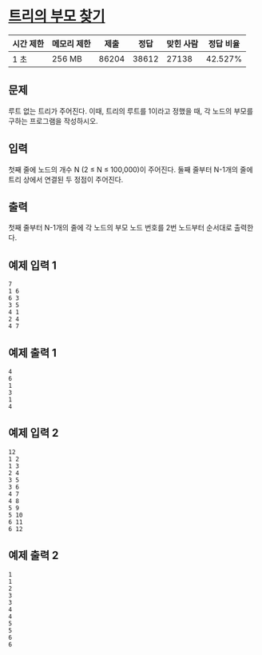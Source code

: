 

# [트리의 부모 찾기](https://www.acmicpc.net/problem/11725)

| 시간 제한 | 메모리 제한 | 제출 | 정답 | 맞힌 사람 | 정답 비율 |
| --- | --- | --- | --- | --- | --- |
| 1 초 | 256 MB | 86204 | 38612 | 27138 | 42.527% |

## 문제

루트 없는 트리가 주어진다. 이때, 트리의 루트를 1이라고 정했을 때, 각 노드의 부모를 구하는 프로그램을 작성하시오.

## 입력

첫째 줄에 노드의 개수 N (2 ≤ N ≤ 100,000)이 주어진다. 둘째 줄부터 N-1개의 줄에 트리 상에서 연결된 두 정점이 주어진다.

## 출력

첫째 줄부터 N-1개의 줄에 각 노드의 부모 노드 번호를 2번 노드부터 순서대로 출력한다.

## 예제 입력 1

```
7
1 6
6 3
3 5
4 1
2 4
4 7

```

## 예제 출력 1

```
4
6
1
3
1
4

```

## 예제 입력 2

```
12
1 2
1 3
2 4
3 5
3 6
4 7
4 8
5 9
5 10
6 11
6 12

```

## 예제 출력 2

```
1
1
2
3
3
4
4
5
5
6
6
```
